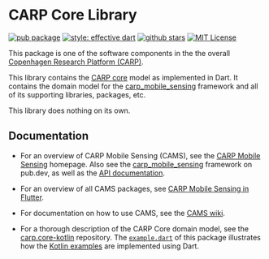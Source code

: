 # CARP Core Library

[![pub package](https://img.shields.io/pub/v/carp_core.svg)](https://pub.dartlang.org/packages/carp_core)
[![style: effective dart](https://img.shields.io/badge/style-dart_recommended_lints-40c4ff.svg)](https://pub.dev/packages/lints)
[![github stars](https://img.shields.io/github/stars/cph-cachet/carp.sensing-flutter.svg?style=flat&logo=github&colorB=deeppink&label=stars)](https://github.com/cph-cachet/carp.sensing-flutter)
[![MIT License](https://img.shields.io/badge/license-MIT-purple.svg)](https://opensource.org/licenses/MIT)

This package is one of the software components in the the overall [Copenhagen Research Platform (CARP)](https://carp.cachet.dk).

This library contains the [CARP core](https://github.com/cph-cachet/carp.core-kotlin) model as implemented in Dart. It contains the domain model for the [carp_mobile_sensing](https://pub.dev/packages/carp_mobile_sensing) framework and all of its supporting libraries, packages, etc.

This library does nothing on its own.

## Documentation

* For an overview of CARP Mobile Sensing (CAMS), see the [CARP Mobile Sensing](https://carp.cachet.dk/cams/) homepage. Also see the [carp_mobile_sensing](https://pub.dev/packages/carp_mobile_sensing) framework on pub.dev, as well as the [API documentation](https://pub.dev/documentation/carp_mobile_sensing/latest/).

* For an overview of all CAMS packages, see [CARP Mobile Sensing in Flutter](https://github.com/cph-cachet/carp.sensing-flutter).

* For documentation on how to use CAMS, see the [CAMS wiki](https://github.com/cph-cachet/carp.sensing-flutter/wiki).

* For a thorough description of the CARP Core domain model, see the [carp.core-kotlin](https://github.com/cph-cachet/carp.core-kotlin) repository. The [`example.dart`](https://pub.dev/packages/carp_core/example) of this package illustrates how the [Kotlin examples](https://github.com/cph-cachet/carp.core-kotlin#example) are implemented using Dart.
